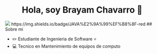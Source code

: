 <div align="center">
<h1 align="center">Hola, soy Brayam Chavarro 👋</h1>
</div>
<img src="https://i.imgur.com/1cxXnd7.jpeg">
https://img.shields.io/badge/JAVA%E2%9A%99%EF%B8%8F-red
## Sobre mi

- ✏️ Estudiante de Ingenieria de Software ⭐ 
- 💻 Tecnico en Mantenimiento de equipos de computo
